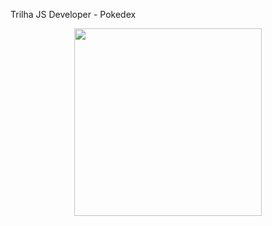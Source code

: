 Trilha JS Developer - Pokedex

<div align="center">
  <img height="300" src="https://user-images.githubusercontent.com/90563215/230899050-7ff3a305-c687-4f28-abfb-2769d089a370.jpg"  />
</div>

###
